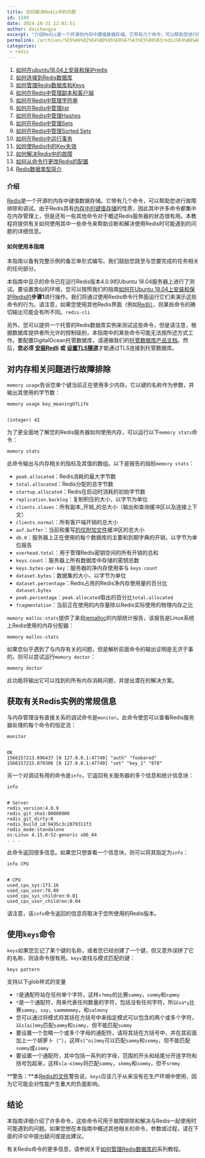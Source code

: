 ```yaml
---
title: 如何解决Redis中的问题
id: 1349
date: 2024-10-31 22:01:51
author: daichangya
excerpt: "介绍Redis是一个开源的内存中键值数据存储。它带有几个命令，可以帮助您进行故障排除和调试。由于Redis具有内存中的键值存储的性质，因此其中许多命令都集中在内存管理上，但是还有一些其他命令对于概述Redis服务器的状态很有用。本教程将提供有关如何使用其中一些命令来帮助诊断和解决使用Redis时可能"
permalink: /archives/%E5%A6%82%E4%BD%95%E8%A7%A3%E5%86%B3redis%E4%B8%AD%E7%9A%84%E9%97%AE%E9%A2%98/
categories:
 - redis
---
```


1. [如何在ubuntu18.04上安装和保护redis](https://blog.jsdiff.com/archives/%E5%A6%82%E4%BD%95%E5%9C%A8ubuntu1804%E4%B8%8A%E5%AE%89%E8%A3%85%E5%92%8C%E4%BF%9D%E6%8A%A4redis)
2. [如何连接到Redis数据库](https://blog.jsdiff.com/archives/howtoconnecttoaredisdatabase)
3. [如何管理Redis数据库和Keys](https://blog.jsdiff.com/archives/howtomanageredisdatabasesandkeys)
4. [如何在Redis中管理副本和客户端](https://blog.jsdiff.com/archives/%E5%A6%82%E4%BD%95%E5%9C%A8redis%E4%B8%AD%E7%AE%A1%E7%90%86%E5%89%AF%E6%9C%AC%E5%92%8C%E5%AE%A2%E6%88%B7%E7%AB%AF)
5. [如何在Redis中管理字符串](https://blog.jsdiff.com/archives/%E5%A6%82%E4%BD%95%E5%9C%A8redis%E4%B8%AD%E7%AE%A1%E7%90%86%E5%AD%97%E7%AC%A6%E4%B8%B2)
6. [如何在Redis中管理list](https://blog.jsdiff.com/archives/listsinredis)
7. [如何在Redis中管理Hashes](https://blog.jsdiff.com/archives/%E5%A6%82%E4%BD%95%E5%9C%A8redis%E4%B8%AD%E7%AE%A1%E7%90%86hashes)
8. [如何在Redis中管理Sets](https://blog.jsdiff.com/archives/%E5%A6%82%E4%BD%95%E5%9C%A8redis%E4%B8%AD%E7%AE%A1%E7%90%86sets)
9. [如何在Redis中管理Sorted Sets](https://blog.jsdiff.com/archives/howtomanagesortedsetsinredis)
10. [如何在Redis中运行事务](https://blog.jsdiff.com/archives/%E5%A6%82%E4%BD%95%E5%9C%A8redis%E4%B8%AD%E8%BF%90%E8%A1%8C%E4%BA%8B%E5%8A%A1)
11. [如何使Redis中的Key失效](https://blog.jsdiff.com/archives/%E5%A6%82%E4%BD%95%E4%BD%BFredis%E4%B8%AD%E7%9A%84keys%E5%A4%B1%E6%95%88)
12. [如何解决Redis中的故障](https://blog.jsdiff.com/archives/%E5%A6%82%E4%BD%95%E8%A7%A3%E5%86%B3redis%E4%B8%AD%E7%9A%84%E9%97%AE%E9%A2%98)
13. [如何从命令行更改Redis的配置](https://blog.jsdiff.com/archives/%E5%A6%82%E4%BD%95%E4%BB%8E%E5%91%BD%E4%BB%A4%E8%A1%8C%E6%9B%B4%E6%94%B9redis%E7%9A%84%E9%85%8D%E7%BD%AE)
14. [Redis数据类型简介](https://blog.jsdiff.com/archives/redis%E6%95%B0%E6%8D%AE%E7%B1%BB%E5%9E%8B%E7%AE%80%E4%BB%8B)
 

### 介绍

[Redis](https://redis.io/)是一个开源的内存中键值数据存储。它带有几个命令，可以帮助您进行故障排除和调试。由于Redis具有[内存中的键值存储](https://en.wikipedia.org/wiki/In-memory_database)的性质，因此其中许多命令都集中在内存管理上，但是还有一些其他命令对于概述Redis服务器的状态很有用。本教程将提供有关如何使用其中一些命令来帮助诊断和解决使用Redis时可能遇到的问题的详细信息。

#### 如何使用本指南

本指南以备有完整示例的备忘单形式编写。我们鼓励您跳至与您要完成的任务相关的任何部分。

本指南中显示的命令已在运行Redis版本4.0.9的Ubuntu 18.04服务器上进行了测试。要设置类似的环境，您可以按照我们的指南[如何在Ubuntu 18.04上安装和保护Redis的](https://blog.jsdiff.com/archives/%E5%A6%82%E4%BD%95%E5%9C%A8ubuntu1804%E4%B8%8A%E5%AE%89%E8%A3%85%E5%92%8C%E4%BF%9D%E6%8A%A4redis)**步骤1**进行操作。我们将通过使用Redis命令行界面运行它们来演示这些命令的行为。请注意，如果您使用其他Redis界面（例如[Redli）](https://github.com/IBM-Cloud/redli)，则某些命令的确切输出可能会有所不同。[](https://blog.jsdiff.com/archives/%E5%A6%82%E4%BD%95%E5%9C%A8ubuntu1804%E4%B8%8A%E5%AE%89%E8%A3%85%E5%92%8C%E4%BF%9D%E6%8A%A4redis)`redis-cli`[](https://github.com/IBM-Cloud/redli)

另外，您可以提供一个托管的Redis数据库实例来测试这些命令，但是请注意，根据数据库提供者所允许的控制级别，本指南中的某些命令可能无法按所述方式工作。要配置DigitalOcean托管数据库，请遵循我们的[托管数据库产品文档](https://www.digitalocean.com/docs/databases/redis/quickstart/)。然后，**您必须** [**安装Redli**](https://www.digitalocean.com/community/tutorials/how-to-connect-to-managed-database-ubuntu-18-04#connecting-to-a-managed-redis-database) **或** [**设置TLS隧道**](https://www.digitalocean.com/community/tutorials/how-to-connect-to-managed-redis-over-tls-with-stunnel-and-redis-cli)才能通过TLS连接到托管数据库。

对内存相关问题进行故障排除
-------------

`memory usage`告诉您单个键当前正在使用多少内存。它以键的名称作为参数，并输出其使用的字节数：

    memory usage key_meaningOfLife
    

    (integer) 42
    

为了更全面地了解您的Redis服务器如何使用内存，可以运行以下`memory stats`命令：

    memory stats
    

此命令输出与内存相关的指标及其值的数组。以下是报告的指标`memory stats`：

*   `peak.allocated`：Redis消耗的最大字节数
*   `total.allocated`：Redis分配的总字节数
*   `startup.allocated`：Redis在启动时消耗的初始字节数
*   `replication.backlog`：复制积压的大小，以字节为单位
*   `clients.slaves`：所有副本_开销_的总大小（输出和查询缓冲区以及连接上下文）
*   `clients.normal`：所有客户端开销的总大小
*   `aof.buffer`：当前和重写[的仅附加文件](https://en.wikipedia.org/wiki/Redis#Persistence)缓冲区的总大小
*   `db.0`：服务器上正在使用的每个数据库的主要和到期字典的开销，以字节为单位报告
*   `overhead.total`：用于管理Redis密钥空间的所有开销的总和
*   `keys.count`：服务器上所有数据库中存储的密钥总数
*   `keys.bytes-per-key`：服务器的净内存使用率与 `keys.count`
*   `dataset.bytes`：数据集的大小，以字节为单位
*   `dataset.percentage`：Redis占用的Redis净内存使用量的百分比 `dataset.bytes`
*   `peak.percentage`：`peak.allocated`取出的百分比`total.allocated`
*   `fragmentation`：当前正在使用的内存量除以Redis实际使用的物理内存之比

`memory malloc-stats`提供了来自[jemalloc](http://jemalloc.net/)的内部统计报告，该报告是Linux系统上Redis使用的内存分配器：

    memory malloc-stats
    

如果您似乎遇到了与内存有关的问题，但是解析前面命令的输出证明是无济于事的，则可以尝试运行`memory doctor`：

    memory doctor
    

此功能将输出它可以找到的所有内存消耗问题，并提出潜在的解决方案。

获取有关Redis实例的常规信息
----------------

与内存管理没有直接关系的调试命令是`monitor`。此命令使您可以查看Redis服务器处理的每个命令的恒定流：

    monitor
    

    OK
    1566157213.896437 [0 127.0.0.1:47740] "auth" "foobared"
    1566157215.870306 [0 127.0.0.1:47740] "set" "key_1" "878"
    

另一个对调试有用的命令是`info`，它返回有关服务器的多个信息和统计信息块：

    info
    

    # Server
    redis_version:4.0.9
    redis_git_sha1:00000000
    redis_git_dirty:0
    redis_build_id:9435c3c2879311f3
    redis_mode:standalone
    os:Linux 4.15.0-52-generic x86_64
    . . .
    

此命令返回很多信息。如果您只想查看一个信息块，则可以将其指定为`info`：

    info CPU
    

    # CPU
    used_cpu_sys:173.16
    used_cpu_user:70.89
    used_cpu_sys_children:0.01
    used_cpu_user_children:0.04
    

请注意，该`info`命令返回的信息将取决于您所使用的Redis版本。

使用`keys`命令
----------

`keys`如果您忘记了某个键的名称，或者您已经创建了一个键，但又意外误拼了它的名称，则该命令很有用。`keys`查找与模式匹配的键：

    keys pattern
    

支持以下glob样式的变量

*   `?`是通配符站在任何单个字符，这样`s?mmy`的比赛`sammy`，`sommy`和`sqmmy`
*   `*`是一个通配符，用来代表任何数量的字符，包括没有任何字符，所以`sa*y`比赛`sammy`，`say`，`sammmmmmy`，和`salmony`
*   您可以通过将模式将其括在方括号中来指定模式可以包含的两个或多个字符，以`s[ai]mmy`匹配`sammy`和`simmy`，但不能匹配`summy`
*   要设置一个忽略一个或多个字母的通配符，请将其括在方括号中，并在其前面加上一个胡萝卜（`^`），这样`s[^oi]mmy`可以匹配`sammy`和`sxmmy`，但不能匹配`sommy`或`simmy`
*   要设置一个通配符，其中包括一系列的字母，范围的开头和结尾分开连字符和括号包起来，这样`s[a-o]mmy`将匹配`sammy`，`skmmy`和`sommy`，但不`srmmy`

**警告：**本[Redis的文件](https://redis.io/commands/keys)警告说，`keys`应该几乎从来没有在生产环境中使用，因为它可能会对性能产生重大的负面影响。  

结论
--

本指南详细介绍了许多命令，这些命令可用于故障排除和解决与Redis一起使用时可能遇到的问题。如果您想在本指南中概述其他相关的命令，参数或过程，请在下面的评论中提出疑问或提出建议。

有关Redis命令的更多信息，请参阅关于[如何管理Redis数据库的](https://blog.jsdiff.com/archives/%E5%A6%82%E4%BD%95%E4%BD%BF%E7%94%A8redis%E6%95%B0%E6%8D%AE%E5%BA%93)系列教程。